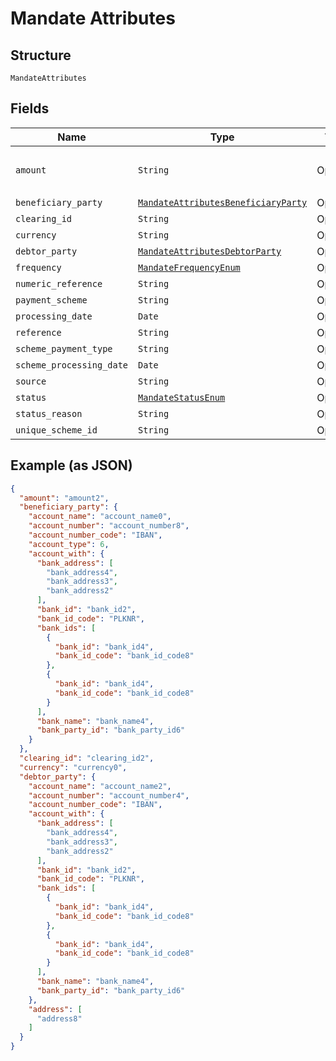 
# Mandate Attributes

## Structure

`MandateAttributes`

## Fields

| Name | Type | Tags | Description |
|  --- | --- | --- | --- |
| `amount` | `String` | Optional | **Constraints**: *Pattern*: `^[0-9.]{0,20}$` |
| `beneficiary_party` | [`MandateAttributesBeneficiaryParty`](../../doc/models/mandate-attributes-beneficiary-party.md) | Optional | - |
| `clearing_id` | `String` | Optional | - |
| `currency` | `String` | Optional | - |
| `debtor_party` | [`MandateAttributesDebtorParty`](../../doc/models/mandate-attributes-debtor-party.md) | Optional | - |
| `frequency` | [`MandateFrequencyEnum`](../../doc/models/mandate-frequency-enum.md) | Optional | - |
| `numeric_reference` | `String` | Optional | - |
| `payment_scheme` | `String` | Optional | - |
| `processing_date` | `Date` | Optional | - |
| `reference` | `String` | Optional | - |
| `scheme_payment_type` | `String` | Optional | - |
| `scheme_processing_date` | `Date` | Optional | - |
| `source` | `String` | Optional | - |
| `status` | [`MandateStatusEnum`](../../doc/models/mandate-status-enum.md) | Optional | - |
| `status_reason` | `String` | Optional | - |
| `unique_scheme_id` | `String` | Optional | - |

## Example (as JSON)

```json
{
  "amount": "amount2",
  "beneficiary_party": {
    "account_name": "account_name0",
    "account_number": "account_number8",
    "account_number_code": "IBAN",
    "account_type": 6,
    "account_with": {
      "bank_address": [
        "bank_address4",
        "bank_address3",
        "bank_address2"
      ],
      "bank_id": "bank_id2",
      "bank_id_code": "PLKNR",
      "bank_ids": [
        {
          "bank_id": "bank_id4",
          "bank_id_code": "bank_id_code8"
        },
        {
          "bank_id": "bank_id4",
          "bank_id_code": "bank_id_code8"
        }
      ],
      "bank_name": "bank_name4",
      "bank_party_id": "bank_party_id6"
    }
  },
  "clearing_id": "clearing_id2",
  "currency": "currency0",
  "debtor_party": {
    "account_name": "account_name2",
    "account_number": "account_number4",
    "account_number_code": "IBAN",
    "account_with": {
      "bank_address": [
        "bank_address4",
        "bank_address3",
        "bank_address2"
      ],
      "bank_id": "bank_id2",
      "bank_id_code": "PLKNR",
      "bank_ids": [
        {
          "bank_id": "bank_id4",
          "bank_id_code": "bank_id_code8"
        },
        {
          "bank_id": "bank_id4",
          "bank_id_code": "bank_id_code8"
        }
      ],
      "bank_name": "bank_name4",
      "bank_party_id": "bank_party_id6"
    },
    "address": [
      "address8"
    ]
  }
}
```

